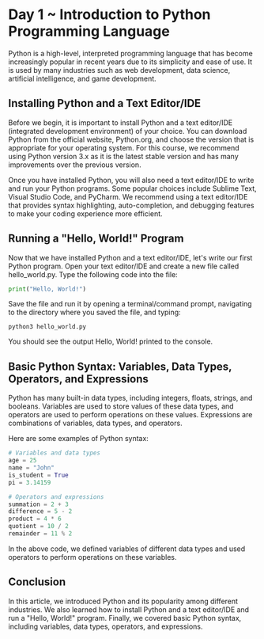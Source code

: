 # Day 1 ~ Introduction to Python Programming Language

Python is a high-level, interpreted programming language that has become increasingly popular in recent years due to its simplicity and ease of use. It is used by many industries such as web development, data science, artificial intelligence, and game development.

## Installing Python and a Text Editor/IDE

Before we begin, it is important to install Python and a text editor/IDE (integrated development environment) of your choice. You can download Python from the official website, Python.org, and choose the version that is appropriate for your operating system. For this course, we recommend using Python version 3.x as it is the latest stable version and has many improvements over the previous version.

Once you have installed Python, you will also need a text editor/IDE to write and run your Python programs. Some popular choices include Sublime Text, Visual Studio Code, and PyCharm. We recommend using a text editor/IDE that provides syntax highlighting, auto-completion, and debugging features to make your coding experience more efficient.

## Running a "Hello, World!" Program

Now that we have installed Python and a text editor/IDE, let's write our first Python program. Open your text editor/IDE and create a new file called hello_world.py. Type the following code into the file:

```py
print("Hello, World!")
```

Save the file and run it by opening a terminal/command prompt, navigating to the directory where you saved the file, and typing:

```
python3 hello_world.py
```

You should see the output Hello, World! printed to the console.

## Basic Python Syntax: Variables, Data Types, Operators, and Expressions

Python has many built-in data types, including integers, floats, strings, and booleans. Variables are used to store values of these data types, and operators are used to perform operations on these values. Expressions are combinations of variables, data types, and operators.

Here are some examples of Python syntax:

```py
# Variables and data types
age = 25
name = "John"
is_student = True
pi = 3.14159

# Operators and expressions
summation = 2 + 3
difference = 5 - 2
product = 4 * 6
quotient = 10 / 2
remainder = 11 % 2
```

In the above code, we defined variables of different data types and used operators to perform operations on these variables.

## Conclusion

In this article, we introduced Python and its popularity among different industries. We also learned how to install Python and a text editor/IDE and run a "Hello, World!" program. Finally, we covered basic Python syntax, including variables, data types, operators, and expressions.

